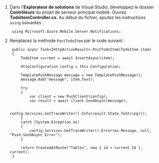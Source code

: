 1. Dans l’**Explorateur de solutions** de Visual Studio, développez le dossier **Contrôleurs** du projet de serveur principal mobile. Ouvrez **TodoItemController.cs**. Au début du fichier, ajoutez les instructions `using` suivantes :

        using Microsoft.Azure.Mobile.Server.Notifications;


2. Remplacez la méthode `PostTodoItem` par le code suivant :
        
        public async Task<IHttpActionResult> PostTodoItem(TodoItem item)
        {
            TodoItem current = await InsertAsync(item);

            HttpConfiguration config = this.Configuration;

            TemplatePushMessage message = new TemplatePushMessage();
            message.Add("message", item.Text);

            try
            {
                var client = new PushClient(config);
                var result = await client.SendAsync(message);

                config.Services.GetTraceWriter().Info(result.State.ToString());
            }
            catch (System.Exception ex)
            {
                config.Services.GetTraceWriter().Error(ex.Message, null, "Push.SendAsync Error");
            }

            return CreatedAtRoute("Tables", new { id = current.Id }, current);
        }

<!---HONumber=Oct15_HO3-->